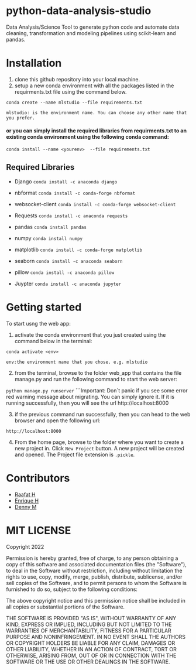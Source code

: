 # python-data-analysis-studio
Data Analysis/Science Tool to generate python code and automate data cleaning, transformation and modeling pipelines using scikit-learn and pandas.

# Installation
1. clone this github repository into your local machine.
2. setup a new conda environment with all the packages listed in the requirments.txt file using the command below.

  ```conda create --name mlstudio --file requirements.txt```

```mlstudio: is the environment name. You can choose any other name that you prefer.```
 
#### or you can simply install the required libraries from requirments.txt to an existing conda environment using the following conda command:

  ``` conda install --name <yourenv>  --file requirements.txt ```
  
  
## Required Libraries
- Django
``` conda install -c anaconda django ```

- nbformat 
``` conda install -c conda-forge nbformat ```

- websocket-client
``` conda install -c conda-forge websocket-client ```

- Requests
```conda install -c anaconda requests ```

- pandas
```conda install pandas ```

- numpy
``` conda install numpy ```

- matplotlib
``` conda install -c conda-forge matplotlib ```

- seaborn
``` conda install -c anaconda seaborn ```

- pillow 
```conda install -c anaconda pillow ```

- Juypter
```conda install -c anaconda jupyter ```

# Getting started
To start usng the web app:
1. activate the conda environment that you just created using the command below in the terminal:

```conda activate <env>``` 

```env:the environment name that you chose. e.g. mlstudio```

2. from the terminal,  browse to the folder web_app that contains the file manage.py and run the following command to start the web server:

```python manage.py runserver```
```Important: Don`t panic if you see some error red warning message about migrating.  You can simply ignore it. If it is running successfully, then you will see the url http://localhost:8000

3. if the previous command run successfully, then you can head to the web browser and open the following url:

```http://localhost:8000```

4. From the home page, browse to the folder where you want to create a new project in. Click ```New Project``` button. A new project will be created and opened. The Project file extension is ```.pickle```. 

# Contributors
- [Raafat H](https://github.com/raafat-hantoush)
- [Enrique H](https://github.com/NHer0)
- [Denny M](https://github.com/Denny-Meyer)

# MIT LICENSE

Copyright 2022 

Permission is hereby granted, free of charge, to any person obtaining a copy of this software and associated documentation files (the "Software"), to deal in the Software without restriction, including without limitation the rights to use, copy, modify, merge, publish, distribute, sublicense, and/or sell copies of the Software, and to permit persons to whom the Software is furnished to do so, subject to the following conditions:

The above copyright notice and this permission notice shall be included in all copies or substantial portions of the Software.

THE SOFTWARE IS PROVIDED "AS IS", WITHOUT WARRANTY OF ANY KIND, EXPRESS OR IMPLIED, INCLUDING BUT NOT LIMITED TO THE WARRANTIES OF MERCHANTABILITY, FITNESS FOR A PARTICULAR PURPOSE AND NONINFRINGEMENT. IN NO EVENT SHALL THE AUTHORS OR COPYRIGHT HOLDERS BE LIABLE FOR ANY CLAIM, DAMAGES OR OTHER LIABILITY, WHETHER IN AN ACTION OF CONTRACT, TORT OR OTHERWISE, ARISING FROM, OUT OF OR IN CONNECTION WITH THE SOFTWARE OR THE USE OR OTHER DEALINGS IN THE SOFTWARE.
